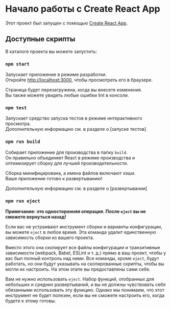 # Начало работы с Create React App

Этот проект был запущен с помощью [Create React App](https://github.com/facebook/create-react-app).

## Доступные скрипты

В каталоге проекта вы можете запустить:

### `npm start`

Запускает приложение в режиме разработки.\
Откройте [http://localhost:3000](http://localhost:3000), чтобы просмотреть его в браузере.

Страница будет перезагружена, когда вы внесете изменения.\
Вы также можете увидеть любые ошибки lint в консоли.

### `npm test`

Запускает средство запуска тестов в режиме интерактивного просмотра.\
Дополнительную информацию см. в разделе о [запуске тестов]

### `npm run build`

Собирает приложение для производства в папку `build`.\
Он правильно объединяет React в режиме производства и оптимизирует сборку для лучшей производительности.

Сборка минифицирована, а имена файлов включают хэши.\
Ваше приложение готово к развертыванию!

Дополнительную информацию см. в разделе о [развертывании]

### `npm run eject`

**Примечание: это односторонняя операция. После `eject` вы не сможете вернуться назад!**

Если вас не устраивают инструмент сборки и варианты конфигурации, вы можете `eject` в любое время. Эта команда удалит единственную зависимость сборки из вашего проекта.

Вместо этого она скопирует все файлы конфигурации и транзитивные зависимости (webpack, Babel, ESLint и т. д.) прямо в ваш проект, чтобы у вас был полный контроль над ними. Все команды, кроме `eject`, будут работать, но они будут указывать на скопированные скрипты, чтобы вы могли их настроить. На этом этапе вы предоставлены сами себе.

Вам не нужно использовать `eject`. Набор функций, отобранных для небольших и средних развертываний, и вы не должны чувствовать себя обязанными использовать эту функцию. Однако мы понимаем, что этот инструмент не будет полезен, если вы не сможете настроить его, когда будете к этому готовы.
